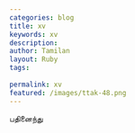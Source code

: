 ```yaml
---
categories: blog
title: xv
keywords: xv
description: 
author: Tamilan
layout: Ruby
tags: 
 
permalink: xv
featured: /images/ttak-48.png
---
```

  
பதினைந்து  
